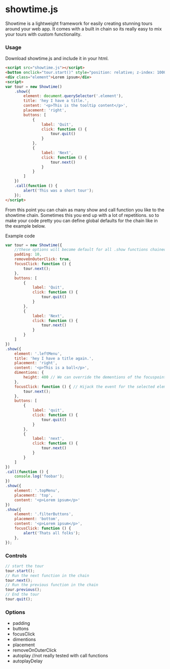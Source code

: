 # showtime.js

Showtime is a lightweight framework for easily creating stunning tours around your web app.
It comes with a built in chain so its really easy to mix your tours with custom functionality.

### Usage
Download showtime.js and include it in your html.
```html
<script src="showtime.js"></script>
<button onclick="tour.start()" style="position: relative; z-index: 10000;">Take a tour</button>
<div class="element">Lorem ipsum</div>
<script>
var tour = new Showtime()
    .show({
        element: document.querySelector('.element'),
        title: 'hey I have a title.',
        content: '<p>This is the tooltip content</p>',
        placement: 'right',
        buttons: [
            {
                label: 'Quit',
                click: function () {
                    tour.quit()
                }
            },
            {
                label: 'Next',
                click: function () {
                    tour.next()
                }
            }
        ]
    })
    .call(function () {
        alert('This was a short tour');
    });
</script>
```
From this point you can chain as many show and call function you like to the showtime chain.
Sometimes this you end up with a lot of repetitions. so to make your code pretty you can define global defaults for the chain like in the example below.

Example code
```javascript
var tour = new Showtime({ 
    //these options will become default for all .show functions chained on this instance
    padding: 10,
    removeOnOuterClick: true,
    focusClick: function () {
        tour.next();
    },
    buttons: [
        {
            label: 'Quit',
            click: function () {
                tour.quit()
            }
        },
        {
            label: 'Next',
            click: function () {
                tour.next()
            }
        }
    ]
})
.show({
    element: '.leftMenu',
    title: 'hey I have a title again.',
    placement: 'right',
    content: '<p>This is a ball</p>',
    dimentions: {
        height: 400 // We can override the dementions of the focuspoint. top, left, height, width
    },
    focusClick: function () { // Hijack the event for the selected element to do whatever you want
        tour.next();
    },
    buttons: [
        {
            label: 'quit',
            click: function () {
                tour.quit()
            }
        },
        {
            label: 'next',
            click: function () {
                tour.next()
            }
        }
    ]
})
.call(function () {
    console.log('foobar');
})
.show({
    element: '.topMenu',
    placement: 'top',
    content: '<p>Lorem ipsum</p>'
})
.show({
    element: '.filterButtons',
    placement: 'bottom',
    content: '<p>Lorem ipsum</p>',
    focusClick: function () {
        alert('Thats all folks');
    },
});
```

### Controls
```javascript
// start the tour
tour.start();
// Run the next function in the chain
tour.next();
// Run the previous function in the chain
tour.previous();
// End the tour
tour.quit();
```

### Options
- padding
- buttons
- focusClick
- dimentions
- placement
- removeOnOuterClick
- autoplay //not really tested with call functions
- autoplayDelay
